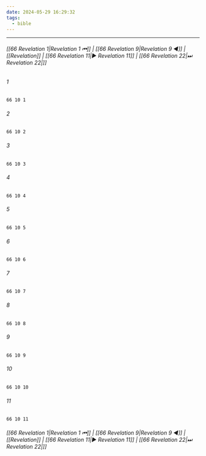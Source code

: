 ```yaml
---
date: 2024-05-29 16:29:32
tags:
  - bible
---
```

___

###### [[66 Revelation 1|Revelation 1 ⏮]] | [[66 Revelation 9|Revelation 9 ◀]] | [[Revelation]] | [[66 Revelation 11|▶ Revelation 11]] | [[66 Revelation 22|⏭ Revelation 22|]]

###### 1
``` verse
66 10 1 
```
###### 2
``` verse
66 10 2 
```
###### 3
``` verse
66 10 3 
```
###### 4
``` verse
66 10 4 
```
###### 5
``` verse
66 10 5 
```
###### 6
``` verse
66 10 6 
```
###### 7
``` verse
66 10 7 
```
###### 8
``` verse
66 10 8 
```
###### 9
``` verse
66 10 9 
```
###### 10
``` verse
66 10 10 
```
###### 11
``` verse
66 10 11 
```

###### [[66 Revelation 1|Revelation 1 ⏮]] | [[66 Revelation 9|Revelation 9 ◀]] | [[Revelation]] | [[66 Revelation 11|▶ Revelation 11]] | [[66 Revelation 22|⏭ Revelation 22|]]

